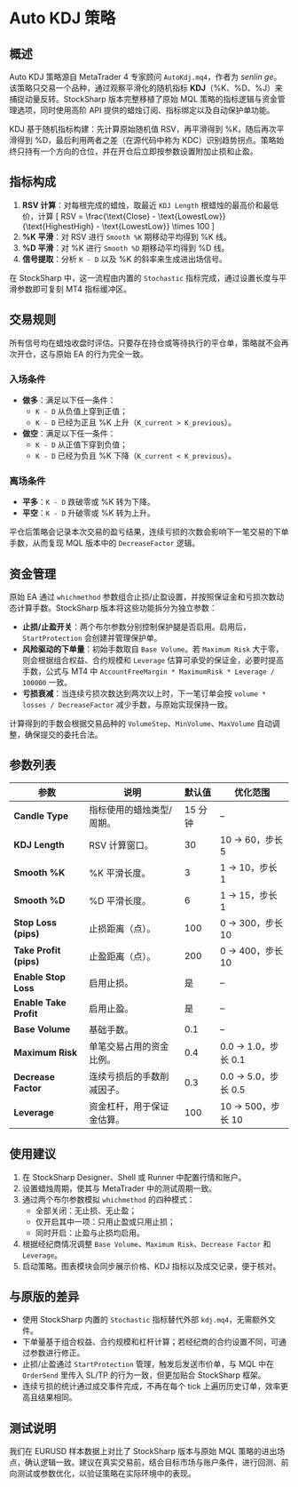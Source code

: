 # Auto KDJ 策略

## 概述
Auto KDJ 策略源自 MetaTrader 4 专家顾问 `AutoKdj.mq4`，作者为 *senlin ge*。该策略只交易一个品种，通过观察平滑化的随机指标 **KDJ**（%K、%D、%J）来捕捉动量反转。StockSharp 版本完整移植了原始 MQL 策略的指标逻辑与资金管理选项，同时使用高阶 API 提供的蜡烛订阅、指标绑定以及自动保护单功能。

KDJ 基于随机指标构建：先计算原始随机值 RSV，再平滑得到 %K，随后再次平滑得到 %D，最后利用两者之差（在源代码中称为 KDC）识别趋势拐点。策略始终只持有一个方向的仓位，并在开仓后立即按参数设置附加止损和止盈。

## 指标构成
1. **RSV 计算**：对每根完成的蜡烛，取最近 `KDJ Length` 根蜡烛的最高价和最低价，计算
   \[
   RSV = \frac{\text{Close} - \text{LowestLow}}{\text{HighestHigh} - \text{LowestLow}} \times 100
   \]
2. **%K 平滑**：对 RSV 进行 `Smooth %K` 期移动平均得到 %K 线。
3. **%D 平滑**：对 %K 进行 `Smooth %D` 期移动平均得到 %D 线。
4. **信号提取**：分析 `K - D` 以及 %K 的斜率来生成进出场信号。

在 StockSharp 中，这一流程由内置的 `Stochastic` 指标完成，通过设置长度与平滑参数即可复刻 MT4 指标缓冲区。

## 交易规则
所有信号均在蜡烛收盘时评估。只要存在持仓或等待执行的平仓单，策略就不会再次开仓，这与原始 EA 的行为完全一致。

### 入场条件
- **做多**：满足以下任一条件：
  - `K - D` 从负值上穿到正值；
  - `K - D` 已经为正且 %K 上升（`K_current > K_previous`）。
- **做空**：满足以下任一条件：
  - `K - D` 从正值下穿到负值；
  - `K - D` 已经为负且 %K 下降（`K_current < K_previous`）。

### 离场条件
- **平多**：`K - D` 跌破零或 %K 转为下降。
- **平空**：`K - D` 升破零或 %K 转为上升。

平仓后策略会记录本次交易的盈亏结果，连续亏损的次数会影响下一笔交易的下单手数，从而复现 MQL 版本中的 `DecreaseFactor` 逻辑。

## 资金管理
原始 EA 通过 `whichmethod` 参数组合止损/止盈设置，并按照保证金和亏损次数动态计算手数。StockSharp 版本将这些功能拆分为独立参数：

- **止损/止盈开关**：两个布尔参数分别控制保护腿是否启用。启用后，`StartProtection` 会创建并管理保护单。
- **风险驱动的下单量**：初始手数取自 `Base Volume`。若 `Maximum Risk` 大于零，则会根据组合权益、合约规模和 `Leverage` 估算可承受的保证金，必要时提高手数，公式与 MT4 中 `AccountFreeMargin * MaximumRisk * Leverage / 100000` 一致。
- **亏损衰减**：当连续亏损次数达到两次以上时，下一笔订单会按 `volume * losses / DecreaseFactor` 减少手数，与原始实现保持一致。

计算得到的手数会根据交易品种的 `VolumeStep`、`MinVolume`、`MaxVolume` 自动调整，确保提交的委托合法。

## 参数列表
| 参数 | 说明 | 默认值 | 优化范围 |
|------|------|--------|----------|
| **Candle Type** | 指标使用的蜡烛类型/周期。 | 15 分钟 | – |
| **KDJ Length** | RSV 计算窗口。 | 30 | 10 → 60，步长 5 |
| **Smooth %K** | %K 平滑长度。 | 3 | 1 → 10，步长 1 |
| **Smooth %D** | %D 平滑长度。 | 6 | 1 → 15，步长 1 |
| **Stop Loss (pips)** | 止损距离（点）。 | 100 | 0 → 300，步长 10 |
| **Take Profit (pips)** | 止盈距离（点）。 | 200 | 0 → 400，步长 10 |
| **Enable Stop Loss** | 启用止损。 | 是 | – |
| **Enable Take Profit** | 启用止盈。 | 是 | – |
| **Base Volume** | 基础手数。 | 0.1 | – |
| **Maximum Risk** | 单笔交易占用的资金比例。 | 0.4 | 0.0 → 1.0，步长 0.1 |
| **Decrease Factor** | 连续亏损后的手数削减因子。 | 0.3 | 0.0 → 5.0，步长 0.5 |
| **Leverage** | 资金杠杆，用于保证金估算。 | 100 | 10 → 500，步长 10 |

## 使用建议
1. 在 StockSharp Designer、Shell 或 Runner 中配置行情和账户。
2. 设置蜡烛周期，使其与 MetaTrader 中的测试周期一致。
3. 通过两个布尔参数模拟 `whichmethod` 的四种模式：
   - 全部关闭：无止损、无止盈；
   - 仅开启其中一项：只用止盈或只用止损；
   - 同时开启：止盈与止损均启用。
4. 根据经纪商情况调整 `Base Volume`、`Maximum Risk`、`Decrease Factor` 和 `Leverage`。
5. 启动策略。图表模块会同步展示价格、KDJ 指标以及成交记录，便于核对。

## 与原版的差异
- 使用 StockSharp 内置的 `Stochastic` 指标替代外部 `kdj.mq4`，无需额外文件。
- 下单量基于组合权益、合约规模和杠杆计算；若经纪商的合约设置不同，可通过参数进行修正。
- 止损/止盈通过 `StartProtection` 管理，触发后发送市价单，与 MQL 中在 `OrderSend` 里传入 SL/TP 的行为一致，但更加贴合 StockSharp 框架。
- 连续亏损的统计通过成交事件完成，不再在每个 tick 上遍历历史订单，效率更高且结果相同。

## 测试说明
我们在 EURUSD 样本数据上对比了 StockSharp 版本与原始 MQL 策略的进出场点，确认逻辑一致。建议在真实交易前，结合目标市场与账户条件，进行回测、前向测试或参数优化，以验证策略在实际环境中的表现。
